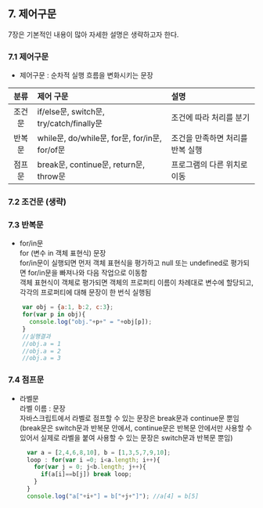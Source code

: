 ## 7. 제어구문
7장은 기본적인 내용이 많아 자세한 설명은 생략하고자 한다.
### 7.1 제어구문
  - 제어구문 : 순차적 실행 흐름을 변화시키는 문장  
  
  |분류|제어 구문|설명|
  |:--:|:-------|:----|
  |조건문|if/else문, switch문, try/catch/finally문|조건에 따라 처리를 분기|
  |반복문|while문, do/while문, for문, for/in문, for/of문|조건을 만족하면 처리를 반복 실행|
  |점프문|break문, continue문, return문, throw문|프로그램의 다른 위치로 이동|
  <!--20200104 기록 마침
      7장은 자바스크립트에만 해당되는 내용이 아닌 것이 많아 빨리 넘어가도 될 것 같다.-->
  <!--20200105 기록 시작-->
  
### 7.2 조건문 (생략)

### 7.3 반복문
  - for/in문  
    for (변수 in 객체 표현식) 문장  
    for/in문이 실행되면 먼저 객체 표현식을 평가하고 null 또는 undefined로 평가되면 for/in문을 빠져나와 다음 작업으로 이동함   
    객체 표현식이 객체로 평가되면 객체의 프로퍼티 이름이 차례대로 변수에 할당되고, 각각의 프로퍼티에 대해 문장이 한 번식 실행됨  
    
  ```javascript
      var obj = {a:1, b:2, c:3};
      for(var p in obj){
        console.log("obj."+p+" = "+obj[p]);
      }
      //실행결과
      //obj.a = 1
      //obj.a = 2
      //obj.a = 3
  ```
### 7.4 점프문
  - 라벨문  
    라벨 이름 : 문장  
    자바스크립트에서 라벨로 점프할 수 있는 문장은 break문과 continue문 뿐임  
    (break문은 switch문과 반복문 안에서, continue문은 반복문 안에서만 사용할 수 있어서 실제로 라벨을 붙여 사용할 수 있는 문장은 switch문과 반복문 뿐임)
    
    ```javascript
      var a = [2,4,6,8,10], b = [1,3,5,7,9,10];
      loop : for(var i =0; i<a.length; i++){
        for(var j = 0; j<b.length; j++){
          if(a[i]==b[j]) break loop;
        } 
      }
      console.log("a["+i+"] = b["+j+"]"); //a[4] = b[5]
      
    ```
